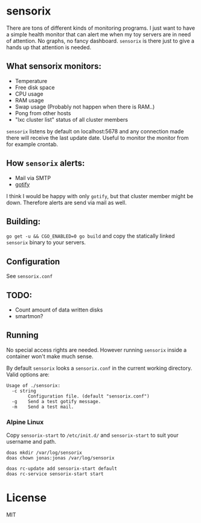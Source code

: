 # sensorix

There are tons of different kinds of monitoring programs. I just want to have
a simple health monitor that can alert me when my toy servers are in need of
attention. No graphs, no fancy dashboard.
`sensorix` is there just to give a hands up that attention is needed.


## What sensorix monitors:
  * Temperature
  * Free disk space
  * CPU usage
  * RAM usage
  * Swap usage (Probably not happen when there is RAM..)
  * Pong from other hosts
  * "lxc cluster list" status of all cluster members

`sensorix` listens by default on localhost:5678 and any connection made there will receive
the last update date. Useful to monitor the monitor from for example crontab.

## How `sensorix` alerts:
  * Mail via SMTP
  * [gotify](https://gotify.net/)

I think I would be happy with only `gotify`, but that cluster member might be down. Therefore
alerts are send via mail as well.


## Building:
`go get -u && CGO_ENABLED=0 go build` and copy the statically linked `sensorix` binary to your servers.


## Configuration
See `sensorix.conf`


## TODO:
  * Count amount of data written disks
  * smartmon?


## Running
No special access rights are needed. However running `sensorix` inside a container won't make much sense.

By default `sensorix` looks a `sensorix.conf` in the current working directory. Valid options are:
```
Usage of ./sensorix:
  -c string
        Configuration file. (default "sensorix.conf")
  -g    Send a test gotify message.
  -m    Send a test mail.
```

### Alpine Linux
Copy `sensorix-start` to `/etc/init.d/` and `sensorix-start` to suit your username and path.

```
doas mkdir /var/log/sensorix
doas chown jonas:jonas /var/log/sensorix

doas rc-update add sensorix-start default
doas rc-service sensorix-start start
```

# License
MIT
